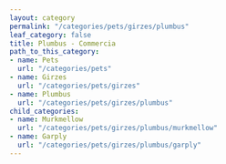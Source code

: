 ```yaml
---
layout: category
permalink: "/categories/pets/girzes/plumbus"
leaf_category: false
title: Plumbus - Commercia
path_to_this_category:
- name: Pets
  url: "/categories/pets"
- name: Girzes
  url: "/categories/pets/girzes"
- name: Plumbus
  url: "/categories/pets/girzes/plumbus"
child_categories:
- name: Murkmellow
  url: "/categories/pets/girzes/plumbus/murkmellow"
- name: Garply
  url: "/categories/pets/girzes/plumbus/garply"
---
```

